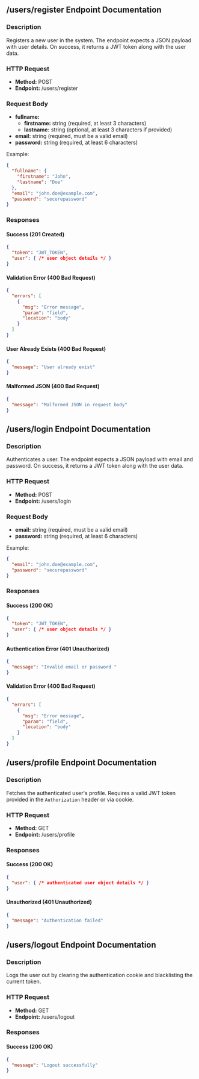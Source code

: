 ## /users/register Endpoint Documentation

### Description
Registers a new user in the system. The endpoint expects a JSON payload with user details. On success, it returns a JWT token along with the user data.

### HTTP Request
- **Method:** POST
- **Endpoint:** /users/register

### Request Body

- **fullname:**  
  - **firstname:** string (required, at least 3 characters)  
  - **lastname:** string (optional, at least 3 characters if provided)
- **email:** string (required, must be a valid email)
- **password:** string (required, at least 6 characters)

Example:
```json
{
  "fullname": {
    "firstname": "John",
    "lastname": "Doe"
  },
  "email": "john.doe@example.com",
  "password": "securepassword"
}
```

### Responses

#### Success (201 Created)
```json
{
  "token": "JWT_TOKEN",
  "user": { /* user object details */ }
}
```

#### Validation Error (400 Bad Request)
```json
{
  "errors": [
    {
      "msg": "Error message",
      "param": "field",
      "location": "body"
    }
  ]
}
```

#### User Already Exists (400 Bad Request)
```json
{
  "message": "User already exist"
}
```

#### Malformed JSON (400 Bad Request)
```json
{
  "message": "Malformed JSON in request body"
}
```

## /users/login Endpoint Documentation

### Description
Authenticates a user. The endpoint expects a JSON payload with email and password. On success, it returns a JWT token along with the user data.

### HTTP Request
- **Method:** POST
- **Endpoint:** /users/login

### Request Body

- **email:** string (required, must be a valid email)
- **password:** string (required, at least 6 characters)

Example:
```json
{
  "email": "john.doe@example.com",
  "password": "securepassword"
}
```

### Responses

#### Success (200 OK)
```json
{
  "token": "JWT_TOKEN",
  "user": { /* user object details */ }
}
```

#### Authentication Error (401 Unauthorized)
```json
{
  "message": "Invalid email or password "
}
```

#### Validation Error (400 Bad Request)
```json
{
  "errors": [
    {
      "msg": "Error message",
      "param": "field",
      "location": "body"
    }
  ]
}
```

## /users/profile Endpoint Documentation

### Description
Fetches the authenticated user's profile. Requires a valid JWT token provided in the `Authorization` header or via cookie.

### HTTP Request
- **Method:** GET
- **Endpoint:** /users/profile

### Responses

#### Success (200 OK)
```json
{
  "user": { /* authenticated user object details */ }
}
```

#### Unauthorized (401 Unauthorized)
```json
{
  "message": "Authentication failed"
}
```

## /users/logout Endpoint Documentation

### Description
Logs the user out by clearing the authentication cookie and blacklisting the current token.

### HTTP Request
- **Method:** GET
- **Endpoint:** /users/logout

### Responses

#### Success (200 OK)
```json
{
  "message": "Logout successfully"
}
```
